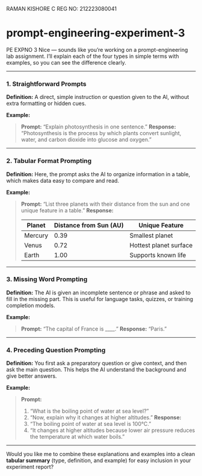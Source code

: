 RAMAN KISHORE C 
REG NO: 212223080041


# prompt-engineering-experiment-3
PE EXPNO 3
Nice — sounds like you’re working on a prompt-engineering lab assignment. I’ll explain each of the four types in simple terms with examples, so you can see the difference clearly.

---

### **1. Straightforward Prompts**

**Definition:**
A direct, simple instruction or question given to the AI, without extra formatting or hidden cues.

**Example:**

> **Prompt:** “Explain photosynthesis in one sentence.”
> **Response:** “Photosynthesis is the process by which plants convert sunlight, water, and carbon dioxide into glucose and oxygen.”

---

### **2. Tabular Format Prompting**

**Definition:**
Here, the prompt asks the AI to organize information in a table, which makes data easy to compare and read.

**Example:**

> **Prompt:** “List three planets with their distance from the sun and one unique feature in a table.”
> **Response:**
>
> | Planet  | Distance from Sun (AU) | Unique Feature         |
> | ------- | ---------------------- | ---------------------- |
> | Mercury | 0.39                   | Smallest planet        |
> | Venus   | 0.72                   | Hottest planet surface |
> | Earth   | 1.00                   | Supports known life    |

---

### **3. Missing Word Prompting**

**Definition:**
The AI is given an incomplete sentence or phrase and asked to fill in the missing part. This is useful for language tasks, quizzes, or training completion models.

**Example:**

> **Prompt:** “The capital of France is \_\_\_\_.”
> **Response:** “Paris.”

---

### **4. Preceding Question Prompting**

**Definition:**
You first ask a preparatory question or give context, and then ask the main question. This helps the AI understand the background and give better answers.

**Example:**

> **Prompt:**
>
> 1. “What is the boiling point of water at sea level?”
> 2. “Now, explain why it changes at higher altitudes.”
>    **Response:**
> 3. “The boiling point of water at sea level is 100°C.”
> 4. “It changes at higher altitudes because lower air pressure reduces the temperature at which water boils.”

---

Would you like me to combine these explanations and examples into a clean **tabular summary** (type, definition, and example) for easy inclusion in your experiment report?
